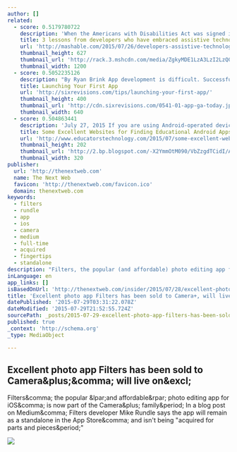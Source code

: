 ```yaml
---
author: []
related:
  - score: 0.5179780722
    description: 'When the Americans with Disabilities Act was signed into law 25 years ago, few could have imagined just how much would change as a result of the legislation. Fewer still could have imagined a world where almost anyone has access to pocket-sized computers that would open so many doors to people with disabilities.'
    title: 3 lessons from developers who have embraced assistive technology
    url: 'http://mashable.com/2015/07/26/developers-assistive-technology/'
    thumbnail_height: 627
    thumbnail_url: 'http://rack.3.mshcdn.com/media/ZgkyMDE1LzA3LzI2LzQ0L0FQXzI2MTQ4NDE2LjcwNGMyLmpwZwpwCXRodW1iCTEyMDB4NjI3IwplCWpwZw/159205d9/349/AP_261484163877.jpg'
    thumbnail_width: 1200
  - score: 0.5052235126
    description: "By Ryan Brink App development is difficult. Successful app launching is nearly impossible, especially given the millions of apps competing for your users' attention. I don't claim to be an expert on the topic of launching apps."
    title: Launching Your First App
    url: 'http://sixrevisions.com/tips/launching-your-first-app/'
    thumbnail_height: 400
    thumbnail_url: 'http://cdn.sixrevisions.com/0541-01-app-ga-today.jpg'
    thumbnail_width: 640
  - score: 0.504863441
    description: 'July 27, 2015 If you are using Android-operated devices in your instruction you probably are facing the challenge of finding reliable websites that curate Android educational apps. Another challenge is the fact that many popular educational apps are only available for iOS devices creating thus a huge deficit in the education section in Google Play app store.'
    title: Some Excellent Websites for Finding Educational Android Apps ~ Educational Technology and Mobile Learning
    url: 'http://www.educatorstechnology.com/2015/07/some-excellent-websites-for-finding-educational-websites.html'
    thumbnail_height: 202
    thumbnail_url: 'http://2.bp.blogspot.com/-X2YmmOtM090/VbZzgdTCidI/AAAAAAAAwZ8/AYE33oeqkys/s320/1.png'
    thumbnail_width: 320
publisher:
  url: 'http://thenextweb.com'
  name: The Next Web
  favicon: 'http://thenextweb.com/favicon.ico'
  domain: thenextweb.com
keywords:
  - filters
  - rundle
  - app
  - ios
  - camera
  - medium
  - full-time
  - acquired
  - fingertips
  - standalone
description: "Filters, the popular (and affordable) photo editing app for iOS, is now part of the Camera+ family. In a blog post on Medium, Filters developer Mike Rundle says the app will remain as a standalone in the App Store, and isn't being \"acquired for parts and pieces.\""
inLanguage: en
app_links: []
isBasedOnUrl: 'http://thenextweb.com/insider/2015/07/28/excellent-photo-app-filters-has-been-sold-to-camera-will-live-on/'
title: 'Excellent photo app Filters has been sold to Camera+, will live on!'
datePublished: '2015-07-29T03:31:22.078Z'
dateModified: '2015-07-29T21:52:55.724Z'
sourcePath: _posts/2015-07-29-excellent-photo-app-filters-has-been-sold-to-camera-will-l.md
published: true
_context: 'http://schema.org'
_type: MediaObject

---
```

<article style=""><h1>Excellent photo app Filters has been sold to Camera&amp;plus;&amp;comma; will live on&amp;excl;</h1><p>Filters&amp;comma; the popular &amp;lpar;and affordable&amp;rpar; photo editing app for iOS&amp;comma; is now part of the Camera&amp;plus; family&amp;period; In a blog post on Medium&amp;comma; Filters developer Mike Rundle says the app will remain as a standalone in the App Store&amp;comma; and isn't being "acquired for parts and pieces&amp;period;"</p><img src="http://cdn1.tnwcdn.com/wp-content/blogs.dir/1/files/2015/07/Screen-Shot-2015-07-28-at-10.31.31-AM.png" /></article>
